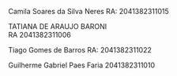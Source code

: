 Camila Soares da Silva Neres
RA: 2041382311015

TATIANA DE ARAUJO BARONI	
RA 2041382311006

Tiago Gomes de Barros
RA: 2041382311022

Guilherme Gabriel Paes Faria
2041382311010